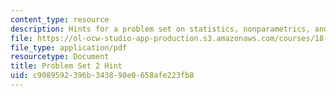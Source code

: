 ```yaml
---
content_type: resource
description: Hints for a problem set on statistics, nonparametrics, and robustness.
file: https://ol-ocw-studio-app-production.s3.amazonaws.com/courses/18-465-topics-in-statistics-nonparametrics-and-robustness-spring-2005/c9089592396b343898e0658afe223fb8_hintps2.pdf
file_type: application/pdf
resourcetype: Document
title: Problem Set 2 Hint
uid: c9089592-396b-3438-98e0-658afe223fb8
---
```

